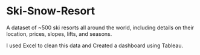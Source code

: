 # Ski-Snow-Resort
A dataset of ~500 ski resorts all around the world, including details on their location, prices, slopes, lifts, and seasons.

I used Excel to clean this data and Created a dashboard using Tableau.
